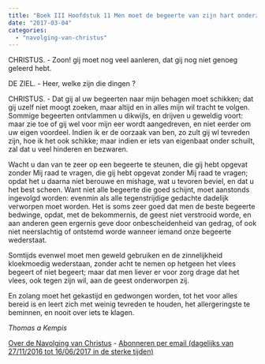```yaml
---
title: "Boek III Hoofdstuk 11 Men moet de begeerte van zijn hart onderzoeken en regelen"
date: "2017-03-04"
categories: 
  - "navolging-van-christus"
---
```


CHRISTUS. - Zoon! gij moet nog veel aanleren, dat gij nog niet genoeg geleerd hebt.

DE ZIEL. - Heer, welke zijn die dingen ?

CHRISTUS. - Dat gij al uw begeerten naar mijn behagen moet schikken; dat gij uzelf niet moogt zoeken, maar altijd en in alles mijn wil tracht te volgen. Sommige begeerten ontvlammen u dikwijls, en drijven u geweldig voort: maar zie toe of gij wel voor mijn eer wordt aangedreven, en niet eerder om uw eigen voordeel. Indien ik er de oorzaak van ben, zo zult gij wl tevreden zijn, hoe ik het ook schikke; maar indien er iets van eigenbaat onder schuilt, zal dat u veel hinderen en bezwaren.

Wacht u dan van te zeer op een begeerte te steunen, die gij hebt opgevat zonder Mij raad te vragen, die gij hebt opgevat zonder Mij raad te vragen; opdat het u daarna niet berouwe en mishage, wat u tevoren beviel, en dat u het best scheen. Want niet alle begeerte die goed schijnt, moet aanstonds ingevolgd worden: evenmin als alle tegenstrijdige gedachte dadelijk verworpen moet worden. Het is soms zeer goed dat men de beste begeerte bedwinge, opdat, met de bekommernis, de geest niet verstrooid worde, en aan anderen geen ergernis geve door onbescheidenheid van gedrag, of ook niet neerslachtig of ontstemd worde wanneer iemand onze begeerte wederstaat.

Somtijds evenwel moet men geweld gebruiken en de zinnelijkheid kloekmoedig wederstaan, zonder acht te nemen op hetgeen het vlees begeert of niet begeert; maar dat men liever er voor zorg drage dat het vlees, ook tegen zijn wil, aan de geest onderworpen zij.

En zolang moet het gekastijd en gedwongen worden, tot het voor alles bereid is en leert zich met weinig tevreden te houden, het allergeringste te beminnen, en nooit over iets te klagen.

_Thomas a Kempis_

[Over de Navolging van Christus](/blog/de-navolging-van-christus-in-de-sterke-tijden/) - [Abonneren per email (dagelijks van 27/11/2016 tot 16/06/2017 in de sterke tijden)](http://eepurl.com/cg9VGT)
